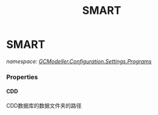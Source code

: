 ﻿---
title: SMART
---

# SMART
_namespace: [GCModeller.Configuration.Settings.Programs](N-GCModeller.Configuration.Settings.Programs.html)_






### Properties

#### CDD
CDD数据库的数据文件夹的路径
